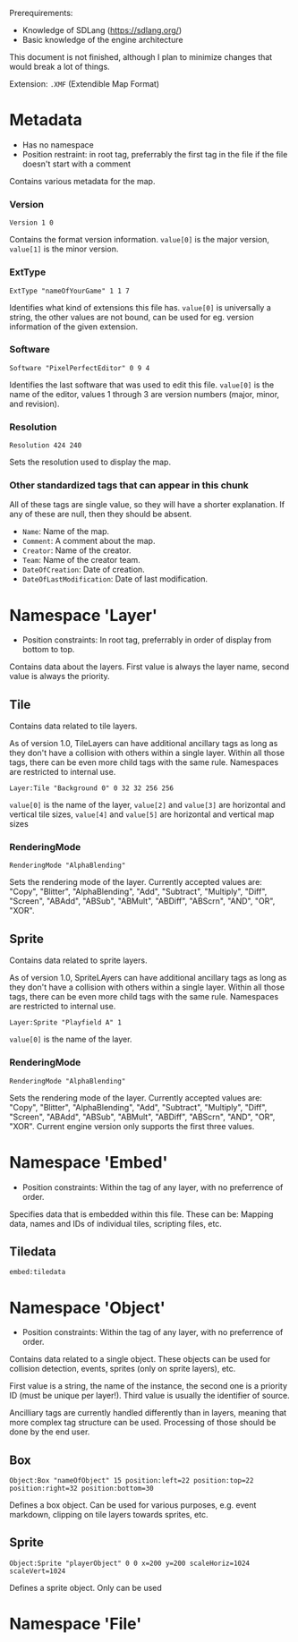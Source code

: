 Prerequirements:

* Knowledge of SDLang (https://sdlang.org/)
* Basic knowledge of the engine architecture

This document is not finished, although I plan to minimize changes that would break a lot of things.

Extension: `.XMF` (Extendible Map Format)

# Metadata

* Has no namespace
* Position restraint: in root tag, preferrably the first tag in the file if the file doesn't start with a comment

Contains various metadata for the map.

### Version

`Version 1 0`

Contains the format version information. `value[0]` is the major version, `value[1]` is the minor version.

### ExtType

`ExtType "nameOfYourGame" 1 1 7`

Identifies what kind of extensions this file has. `value[0]` is universally a string, the other values are not bound, can be used for eg. version information of the given extension.

### Software

`Software "PixelPerfectEditor" 0 9 4`

Identifies the last software that was used to edit this file. `value[0]` is the name of the editor, values 1 through 3 are version numbers (major, minor, and revision).

### Resolution

`Resolution 424 240`

Sets the resolution used to display the map.

### Other standardized tags that can appear in this chunk

All of these tags are single value, so they will have a shorter explanation. If any of these are null, then they should be absent.

* `Name`: Name of the map.
* `Comment`: A comment about the map.
* `Creator`: Name of the creator.
* `Team`: Name of the creator team.
* `DateOfCreation`: Date of creation.
* `DateOfLastModification`: Date of last modification.

# Namespace 'Layer'

* Position constraints: In root tag, preferrably in order of display from bottom to top.

Contains data about the layers. First value is always the layer name, second value is always the priority.

## Tile

Contains data related to tile layers.

As of version 1.0, TileLayers can have additional ancillary tags as long as they don't have a collision with others within a single layer. Within all those tags, there can be even more child tags with the same rule. Namespaces are restricted to internal use.

`Layer:Tile "Background 0" 0 32 32 256 256`

`value[0]` is the name of the layer, `value[2]` and `value[3]` are horizontal and vertical tile sizes, `value[4]` and `value[5]` are horizontal and vertical map sizes

### RenderingMode

`RenderingMode "AlphaBlending"`

Sets the rendering mode of the layer. Currently accepted values are: "Copy", "Blitter", "AlphaBlending", "Add", "Subtract", "Multiply", "Diff", "Screen", "ABAdd", "ABSub", "ABMult", "ABDiff", "ABScrn", "AND", "OR", "XOR".

## Sprite

Contains data related to sprite layers.

As of version 1.0, SpriteLAyers can have additional ancillary tags as long as they don't have a collision with others within a single layer. Within all those tags, there can be even more child tags with the same rule. Namespaces are restricted to internal use.

`Layer:Sprite "Playfield A" 1`

`value[0]` is the name of the layer.


### RenderingMode

`RenderingMode "AlphaBlending"`

Sets the rendering mode of the layer. Currently accepted values are: "Copy", "Blitter", "AlphaBlending", "Add", "Subtract", "Multiply", "Diff", "Screen", "ABAdd", "ABSub", "ABMult", "ABDiff", "ABScrn", "AND", "OR", "XOR". Current engine version only supports the first three values.

# Namespace 'Embed'

* Position constraints: Within the tag of any layer, with no preferrence of order.

Specifies data that is embedded within this file. These can be: Mapping data, names and IDs of individual tiles, scripting files, etc.

## Tiledata

`embed:tiledata`



# Namespace 'Object'

* Position constraints: Within the tag of any layer, with no preferrence of order.

Contains data related to a single object. These objects can be used for collision detection, events, sprites (only on sprite layers), etc.

First value is a string, the name of the instance, the second one is a priority ID (must be unique per layer!). Third value is usually the identifier of source.

Ancilliary tags are currently handled differently than in layers, meaning that more complex tag structure can be used. Processing of those should be done by the end user.

## Box

`Object:Box "nameOfObject" 15 position:left=22 position:top=22 position:right=32 position:bottom=30`

Defines a box object. Can be used for various purposes, e.g. event markdown, clipping on tile layers towards sprites, etc.

## Sprite

`Object:Sprite "playerObject" 0 0 x=200 y=200 scaleHoriz=1024 scaleVert=1024`

Defines a sprite object. Only can be used

# Namespace 'File'
